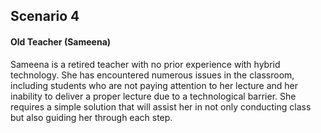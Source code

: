 ## Scenario 4
####  Old Teacher (Sameena)


Sameena is a retired teacher with no prior experience with hybrid technology. She has encountered numerous issues in the classroom, including students who are not paying attention to her lecture and her inability to deliver a proper lecture due to a technological barrier. She requires a simple solution that will assist her in not only conducting class but also guiding her through each step.

